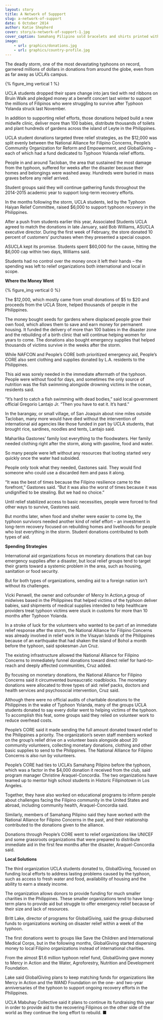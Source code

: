 ```yaml
---
layout: story
title: A Network of Suppport
slug: a-network-of-support
date: 6 October 2014
author: Katie Shepherd
cover: story/a-network-of-support-1.jpg
cover_caption: Samahang Pilipino sold bracelets and shirts printed with its 2014 campaign slogan “Bayanihan,” which means “the spirit of communal unity to achieve a common objective.” (Photo by Neil Bedi)
image:
    - url: graphics/donations.jpg
    - url: graphics/country-profile.jpg
---
```


The deadly storm, one of the most devastating typhoons on record, garnered millions of  dollars in donations from around the globe, even from as far away as UCLA’s campus. 

{% figure_img vertical 1 %}

UCLA students dropped their spare change into jars tied with red ribbons on Bruin Walk and pledged money at a benefit concert last winter to support the millions of Filipinos who were struggling to survive after Typhoon Yolanda struck last November. 

In addition to supporting relief efforts, those donations helped build a new midwife clinic, deliver more than 100 babies, distribute thousands of toilets and plant hundreds of gardens across the island of Leyte in the Philippines.

UCLA student donations targeted three relief strategies, as the $12,000 was split evenly between the National Alliance for Filipino Concerns, People’s Community Organization for Reform and Empowerment, and GlobalGiving – each of which had a fund dedicated to Typhoon Yolanda relief efforts. 

People in and around Tacloban, the area that sustained the most damage from the typhoon, suffered for weeks after the disaster because their homes and belongings were washed away. Hundreds were buried in mass graves before any relief arrived. 

Student groups said they will continue gathering funds throughout the 2014-2015 academic year to support long-term recovery efforts.

In the months following the storm, UCLA students, led by the Typhoon Haiyan Relief Committee, raised $6,000 to support typhoon recovery in the Philippines.

After a push from students earlier this year, Associated Students UCLA agreed to match the donations in late January, said Bob Williams, ASUCLA executive director. During the first week of February, the store donated 10 percent of customers’ purchases when they presented a special coupon.

ASUCLA kept its promise. Students spent $60,000 for the cause, hitting the $6,000 cap within two days, Williams said.

Students had no control over the money once it left their hands – the spending was left to relief organizations both international and local in scope. 

**Where the Money Went**

{% figure_img vertical 0 %}

The $12,000, which mostly came from small donations of $5 to $20 and proceeds from the UCLA Store, helped thousands of people in the Philippines. 

The money bought seeds for gardens where displaced people grow their own food, which allows them to save and earn money for permanent housing. It funded the delivery of more than 100 babies in the disaster zone and the rebuilding of a birth clinic that will continue helping women for years to come. The donations also bought emergency supplies that helped thousands of victims survive in the weeks after the storm.

While NAFCON and People’s CORE both prioritized emergency aid, People’s CORE also sent clothing and supplies donated by L.A. residents to the Philippines.

This aid was sorely needed in the immediate aftermath of the typhoon. People were without food for days, and sometimes the only source of nutrition was the fish swimming alongside drowning victims in the ocean, residents said.

“It’s hard to catch a fish swimming with dead bodies,” said local government official Gregorio Lantajo Jr. “Then you have to eat it. It’s hard.”

In the barangay, or small village, of San Joaquin about nine miles outside Tacloban, many more would have died without the intervention of international aid agencies like those funded in part by UCLA students, that brought rice, sardines, noodles and tents, Lantajo said. 

Maharlika Gastones’ family lost everything to the floodwaters. Her family needed clothing right after the storm, along with gasoline, food and water. 

So many people were left without any resources that looting started very quickly once the water had subsided.

People only took what they needed, Gastones said. They would find someone who could use a discarded item and pass it along. 

“It was the best of times because the Filipino resilience came to the forefront,” Gastones said. “But it was also the worst of times because it was undignified to be stealing. But we had no choice.” 

Until relief stabilized access to basic necessities, people were forced to find other ways to survive, Gastones said. 

But months later, when food and shelter were easier to come by, the typhoon survivors needed another kind of relief effort – an investment in long-term recovery focused on rebuilding homes and livelihoods for people who lost everything in the storm. Student donations contributed to both types of aid.

**Spending Strategies**

International aid organizations focus on monetary donations that can buy emergency supplies after a disaster, but local relief groups tend to target their grants toward a systemic problem in the area, such as housing, sanitation or food security. 

But for both types of organizations, sending aid to a foreign nation isn’t without its challenges. 

Vicki Penwell, the owner and cofounder of Mercy In Action,a group of midwives based in the Philippines that helped victims of the typhoon deliver babies, said shipments of medical supplies intended to help healthcare providers treat typhoon victims were stuck in customs for more than 10 months after Typhoon Yolanda. 

In a stroke of luck for the volunteers who wanted to be part of an immediate relief response after the storm, the National Alliance for Filipino Concerns was already involved in relief work in the Visayan Islands of the Philippines because of an earthquake that had shaken the island of Bohol a month before the typhoon, said spokesman Jun Cruz.

The existing infrastructure allowed the National Alliance for Filipino Concerns to immediately funnel donations toward direct relief for hard-to-reach and deeply affected communities, Cruz added.

By focusing on monetary donations, the National Alliance for Filipino Concerns said it circumvented bureaucratic roadblocks. The monetary donations were allocated to three types of aid: relief packs, doctors and health services and psychosocial intervention, Cruz said. 

Although there were no official audits of charitable donations to the Philippines in the wake of Typhoon Yolanda, many of the groups UCLA students donated to say every dollar went to helping victims of the typhoon. To accomplish this feat, some groups said they relied on volunteer work to reduce overhead costs.

People’s CORE said it made sending the full amount donated toward relief to the Philippines a priority. The organization’s seven staff members worked on the group’s relief drive on a volunteer basis alongside about 20 community volunteers, collecting monetary donations, clothing and other basic supplies to send to the Philippines. The National Alliance for Filipino Concerns is also run by volunteers.

People’s CORE had ties to UCLA’s Samahang Pilipino before the typhoon, which was a factor in the $4,000 donation it received from the club, said program manager Christine Araquel-Concordia. The two organizations have teamed up to mentor high school students in Historic Filipinotown in Los Angeles. 

Together, they have also worked on educational programs to inform people about challenges facing the Filipino community in the United States and abroad, including community health, Araquel-Concordia said.

Similarly, members of Samahang Pilipino said they have worked with the National Alliance for Filipino Concerns in the past, and their relationship contributed to the donations given to the alliance.

Donations through People’s CORE went to relief organizations like UNICEF and some grassroots organizations that were prepared to distribute immediate aid in the first few months after the disaster, Araquel-Concordia said. 

**Local Solutions**

The third organization UCLA students donated to, GlobalGiving, focused on funding local efforts to address lasting problems caused by the typhoon, such as access to fresh water and food, availability of housing and the ability to earn a steady income. 

The organization allows donors to provide funding for much smaller charities in the Philippines. These smaller organizations tend to have long-term plans to provide aid but struggle to offer emergency relief because of their size and lack of resources.

Britt Lake, director of programs for GlobalGiving, said the group disbursed funds to organizations working on disaster relief within a week of the typhoon.

The first donations went to groups like Save the Children and International Medical Corps, but in the following months, GlobalGiving started dispersing money to local Filipino organizations instead of international charities.

From the almost $1.6 million typhoon relief fund, GlobalGiving gave money to Mercy in Action and the Water, Agroforestry, Nutrition and Development Foundation.

Lake said GlobalGiving plans to keep matching funds for organizations like Mercy in Action and the WAND Foundation on the one- and two-year anniversaries of the typhoon to support ongoing recovery efforts in the Philippines.

UCLA Mabuhay Collective said it plans to continue its fundraising this year in order to provide aid to the recovering Filipinos on the other side of the world as they continue the long effort to rebuild. ■
